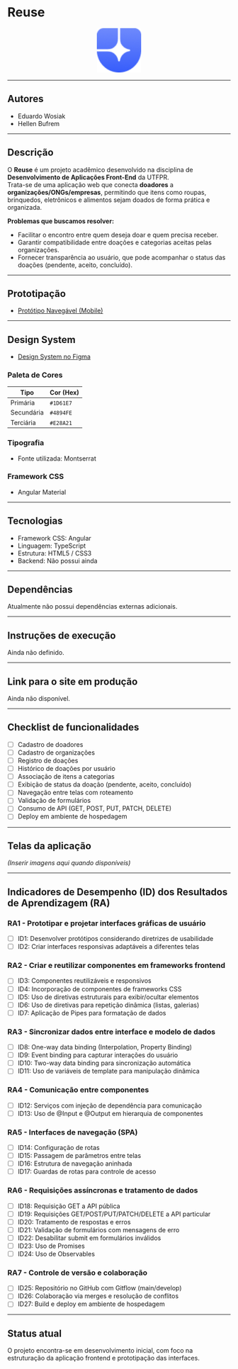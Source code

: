 # Reuse

<p align="center">
  <img src="assets/logo-reuse.png" alt="Logo Reuse" width="100"/>
</p>

---

## Autores
- Eduardo Wosiak  
- Hellen Bufrem  

---

## Descrição

O **Reuse** é um projeto acadêmico desenvolvido na disciplina de **Desenvolvimento de Aplicações Front-End** da UTFPR.  
Trata-se de uma aplicação web que conecta **doadores** a **organizações/ONGs/empresas**, permitindo que itens como roupas, brinquedos, eletrônicos e alimentos sejam doados de forma prática e organizada.  

**Problemas que buscamos resolver:**
- Facilitar o encontro entre quem deseja doar e quem precisa receber.  
- Garantir compatibilidade entre doações e categorias aceitas pelas organizações.  
- Fornecer transparência ao usuário, que pode acompanhar o status das doações (pendente, aceito, concluído).  

---

## Prototipação

- [Protótipo Navegável (Mobile)](https://www.figma.com/proto/UZN16vg9oAQePBbImLq4Yr/ReUse-%7C-Mobile?node-id=1-1984&p=f&t=BnlGDkJDnfuw9qEu-0&scaling=min-zoom&content-scaling=fixed&page-id=0%3A1&starting-point-node-id=1%3A1984&show-proto-sidebar=1)

---

## Design System

- [Design System no Figma](https://www.figma.com/design/UZN16vg9oAQePBbImLq4Yr/ReUse-%7C-Mobile?node-id=3-698)

### Paleta de Cores

| Tipo        | Cor (Hex)   |
|-------------|-------------|
| Primária    | `#1D61E7`   |
| Secundária  | `#4894FE`   |
| Terciária   | `#E28A21`   |

### Tipografia
- Fonte utilizada: Montserrat

### Framework CSS
- Angular Material

---

## Tecnologias
- Framework CSS: Angular  
- Linguagem: TypeScript  
- Estrutura: HTML5 / CSS3  
- Backend: Não possui ainda  

---

## Dependências
Atualmente não possui dependências externas adicionais.  

---

## Instruções de execução
Ainda não definido.  

---

## Link para o site em produção
Ainda não disponível.  

---

## Checklist de funcionalidades
- [ ] Cadastro de doadores  
- [ ] Cadastro de organizações  
- [ ] Registro de doações  
- [ ] Histórico de doações por usuário  
- [ ] Associação de itens a categorias  
- [ ] Exibição de status da doação (pendente, aceito, concluído)  
- [ ] Navegação entre telas com roteamento  
- [ ] Validação de formulários  
- [ ] Consumo de API (GET, POST, PUT, PATCH, DELETE)  
- [ ] Deploy em ambiente de hospedagem  

---

## Telas da aplicação

*(Inserir imagens aqui quando disponíveis)*

---

## Indicadores de Desempenho (ID) dos Resultados de Aprendizagem (RA)

### RA1 - Prototipar e projetar interfaces gráficas de usuário  
- [ ] ID1: Desenvolver protótipos considerando diretrizes de usabilidade  
- [ ] ID2: Criar interfaces responsivas adaptáveis a diferentes telas  

### RA2 - Criar e reutilizar componentes em frameworks frontend  
- [ ] ID3: Componentes reutilizáveis e responsivos  
- [ ] ID4: Incorporação de componentes de frameworks CSS  
- [ ] ID5: Uso de diretivas estruturais para exibir/ocultar elementos  
- [ ] ID6: Uso de diretivas para repetição dinâmica (listas, galerias)  
- [ ] ID7: Aplicação de Pipes para formatação de dados  

### RA3 - Sincronizar dados entre interface e modelo de dados  
- [ ] ID8: One-way data binding (Interpolation, Property Binding)  
- [ ] ID9: Event binding para capturar interações do usuário  
- [ ] ID10: Two-way data binding para sincronização automática  
- [ ] ID11: Uso de variáveis de template para manipulação dinâmica  

### RA4 - Comunicação entre componentes  
- [ ] ID12: Serviços com injeção de dependência para comunicação  
- [ ] ID13: Uso de @Input e @Output em hierarquia de componentes  

### RA5 - Interfaces de navegação (SPA)  
- [ ] ID14: Configuração de rotas  
- [ ] ID15: Passagem de parâmetros entre telas  
- [ ] ID16: Estrutura de navegação aninhada  
- [ ] ID17: Guardas de rotas para controle de acesso  

### RA6 - Requisições assíncronas e tratamento de dados  
- [ ] ID18: Requisição GET a API pública  
- [ ] ID19: Requisições GET/POST/PUT/PATCH/DELETE a API particular  
- [ ] ID20: Tratamento de respostas e erros  
- [ ] ID21: Validação de formulários com mensagens de erro  
- [ ] ID22: Desabilitar submit em formulários inválidos  
- [ ] ID23: Uso de Promises  
- [ ] ID24: Uso de Observables  

### RA7 - Controle de versão e colaboração  
- [ ] ID25: Repositório no GitHub com Gitflow (main/develop)  
- [ ] ID26: Colaboração via merges e resolução de conflitos  
- [ ] ID27: Build e deploy em ambiente de hospedagem  

---

## Status atual

O projeto encontra-se em desenvolvimento inicial, com foco na estruturação da aplicação frontend e prototipação das interfaces.
